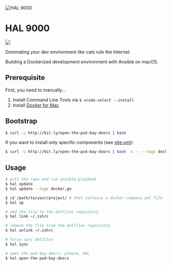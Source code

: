 ![HAL 9000](https://raw.githubusercontent.com/vinta/HAL-9000/master/assets/HAL_9000.jpg "HAL 9000")

# HAL 9000

[![](https://img.shields.io/badge/made%20with-%e2%9d%a4-ff69b4.svg?style=flat-square)](http://vinta.ws)

Dominating your dev environment like cats rule the Internet.

Building a Dockerized development environment with Ansible on macOS.

## Prerequisite

First, you need to manually...

1. Install Command Line Tools via `$ xcode-select --install`
2. Install [Docker for Mac](https://docs.docker.com/docker-for-mac/)

## Bootstrap

```bash
$ curl -L http://bit.ly/open-the-pod-bay-doors | bash
```

If you want to install only specific components (see [site.yml](https://github.com/vinta/HAL-9000/blob/master/playbooks/site.yml)):

```bash
$ curl -L http://bit.ly/open-the-pod-bay-doors | bash -s -- --tags docker
```

## Usage

```bash
# pull the repo and run ansible-playbook
$ hal update
$ hal update --tags docker,go

$ cd /path/to/your/project/ # that contains a docker-compose.yml file
$ hal up

# add the file to the dotfiles repository
$ hal link ~/.zshrc

# remove the file from the dotfiles repository
$ hal unlink ~/.zshrc

# force sync dotfiles
$ hal sync

# open the pod bay doors, please, HAL
$ hal open-the-pod-bay-doors
```
